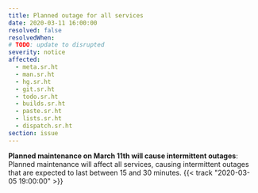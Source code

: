```yaml
---
title: Planned outage for all services
date: 2020-03-11 16:00:00
resolved: false
resolvedWhen:
# TODO: update to disrupted
severity: notice
affected:
  - meta.sr.ht
  - man.sr.ht
  - hg.sr.ht
  - git.sr.ht
  - todo.sr.ht
  - builds.sr.ht
  - paste.sr.ht
  - lists.sr.ht
  - dispatch.sr.ht
section: issue
---
```


**Planned maintenance on March 11th will cause intermittent outages**:
Planned maintenance will affect all services, causing intermittent outages that
are expected to last between 15 and 30 minutes.
{{< track "2020-03-05 19:00:00" >}}

